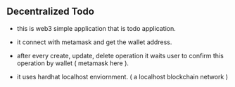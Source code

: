 ## Decentralized Todo

- this is web3 simple application that is todo application.

- it connect with metamask and get the wallet address.
  
- after every create, update, delete operation it waits user to confirm this operation by wallet ( metamask here ).
  
- it uses hardhat localhost enviornment. ( a localhost blockchain network )
